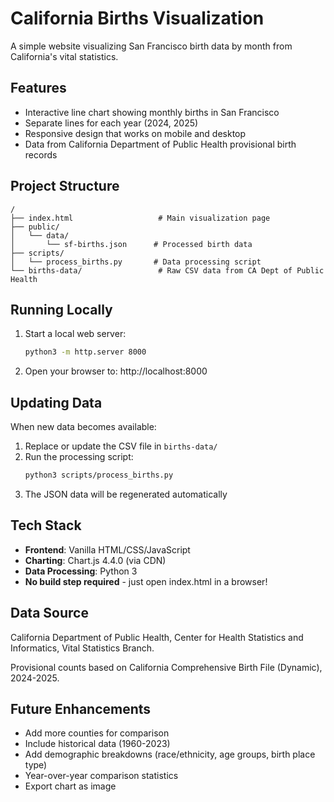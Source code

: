 # California Births Visualization

A simple website visualizing San Francisco birth data by month from California's vital statistics.

## Features

- Interactive line chart showing monthly births in San Francisco
- Separate lines for each year (2024, 2025)
- Responsive design that works on mobile and desktop
- Data from California Department of Public Health provisional birth records

## Project Structure

```
/
├── index.html                   # Main visualization page
├── public/
│   └── data/
│       └── sf-births.json      # Processed birth data
├── scripts/
│   └── process_births.py       # Data processing script
└── births-data/                 # Raw CSV data from CA Dept of Public Health
```

## Running Locally

1. Start a local web server:
   ```bash
   python3 -m http.server 8000
   ```

2. Open your browser to: http://localhost:8000

## Updating Data

When new data becomes available:

1. Replace or update the CSV file in `births-data/`
2. Run the processing script:
   ```bash
   python3 scripts/process_births.py
   ```
3. The JSON data will be regenerated automatically

## Tech Stack

- **Frontend**: Vanilla HTML/CSS/JavaScript
- **Charting**: Chart.js 4.4.0 (via CDN)
- **Data Processing**: Python 3
- **No build step required** - just open index.html in a browser!

## Data Source

California Department of Public Health, Center for Health Statistics and Informatics, Vital Statistics Branch.

Provisional counts based on California Comprehensive Birth File (Dynamic), 2024-2025.

## Future Enhancements

- Add more counties for comparison
- Include historical data (1960-2023)
- Add demographic breakdowns (race/ethnicity, age groups, birth place type)
- Year-over-year comparison statistics
- Export chart as image
